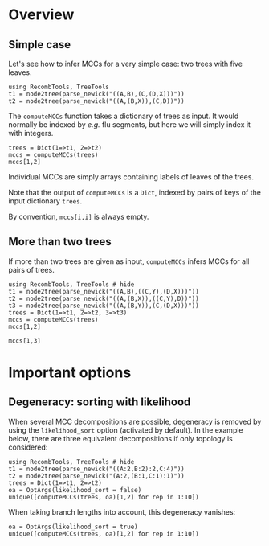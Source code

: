 # Overview

## Simple case 

Let's see how to infer MCCs for a very simple case: two trees with five leaves. 
```@example basic; continued = true 
using RecombTools, TreeTools
t1 = node2tree(parse_newick("((A,B),(C,(D,X)))"))
t2 = node2tree(parse_newick("((A,(B,X)),(C,D))"))
```

The `computeMCCs` function takes a dictionary of trees as input. 
It would normally be indexed by *e.g.* flu segments, but here we will simply index it with integers.

```@example basic
trees = Dict(1=>t1, 2=>t2)
mccs = computeMCCs(trees)
mccs[1,2]
```

Individual MCCs are simply arrays containing labels of leaves of the trees.  

Note that the output of `computeMCCs` is a `Dict`, indexed by pairs of keys of the input dictionary `trees`. 

By convention, `mccs[i,i]` is always empty.

## More than two trees
If more than two trees are given as input, `computeMCCs` infers MCCs for all pairs of trees.  
```@example more_trees
using RecombTools, TreeTools # hide
t1 = node2tree(parse_newick("((A,B),((C,Y),(D,X)))"))
t2 = node2tree(parse_newick("((A,(B,X)),((C,Y),D))"))
t3 = node2tree(parse_newick("((A,(B,Y)),(C,(D,X)))"))
trees = Dict(1=>t1, 2=>t2, 3=>t3)
mccs = computeMCCs(trees)
mccs[1,2]
```
```@example more_trees
mccs[1,3]
```

# Important options

## Degeneracy: sorting with likelihood
When several MCC decompositions are possible, degeneracy is removed by using the `likelihood_sort` option (activated by default). 
In the example below, there are three equivalent decompositions if only topology is considered: 
```@example degeneracy
using RecombTools, TreeTools # hide
t1 = node2tree(parse_newick("((A:2,B:2):2,C:4)"))
t2 = node2tree(parse_newick("(A:2,(B:1,C:1):1)"))
trees = Dict(1=>t1, 2=>t2)
oa = OptArgs(likelihood_sort = false)
unique([computeMCCs(trees, oa)[1,2] for rep in 1:10])
```

When taking branch lengths into account, this degeneracy vanishes: 
```@example degeneracy
oa = OptArgs(likelihood_sort = true)
unique([computeMCCs(trees, oa)[1,2] for rep in 1:10])
```